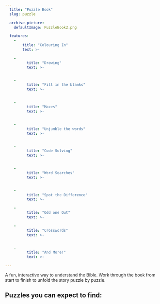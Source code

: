 ```yaml
---
  title: "Puzzle Book"
  slug: puzzle

  archive-picture:
    defaultImage: PuzzleBook2.png

  features:
    -
        title: "Colouring In"
        text: >-

    -
          title: "Drawing"
          text: >-


    -
          title: "Fill in the blanks"
          text: >-


    -
          title: "Mazes"
          text: >-


    -
          title: "Unjumble the words"
          text: >-


    -
          title: "Code Solving"
          text: >-


    -
          title: "Word Searches"
          text: >-


    -
          title: "Spot the Difference"
          text: >-

    -
          title: "Odd one Out"
          text: >-

    -
          title: "Crosswords"
          text: >-


    -
          title: "And More!"
          text: >-

---
```

A fun, interactive way to understand the Bible. Work through the book from start to finish to unfold the story puzzle by puzzle.<!--more-->

## Puzzles you can expect to find: ##
